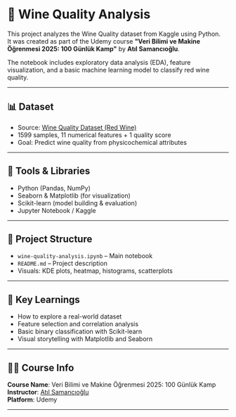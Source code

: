 # 🍷 Wine Quality Analysis

This project analyzes the Wine Quality dataset from Kaggle using Python.  
It was created as part of the Udemy course **"Veri Bilimi ve Makine Öğrenmesi 2025: 100 Günlük Kamp"** by **Atıl Samancıoğlu**.

The notebook includes exploratory data analysis (EDA), feature visualization, and a basic machine learning model to classify red wine quality.

---

## 📊 Dataset

- Source: [Wine Quality Dataset (Red Wine)](https://www.kaggle.com/datasets/uciml/red-wine-quality-cortez-et-al-2009)
- 1599 samples, 11 numerical features + 1 quality score
- Goal: Predict wine quality from physicochemical attributes

---

## 🔧 Tools & Libraries

- Python (Pandas, NumPy)
- Seaborn & Matplotlib (for visualization)
- Scikit-learn (model building & evaluation)
- Jupyter Notebook / Kaggle

---

## 📁 Project Structure

- `wine-quality-analysis.ipynb` – Main notebook
- `README.md` – Project description
- Visuals: KDE plots, heatmap, histograms, scatterplots


---

## 🎯 Key Learnings

- How to explore a real-world dataset
- Feature selection and correlation analysis
- Basic binary classification with Scikit-learn
- Visual storytelling with Matplotlib and Seaborn

---

## 👨‍🏫 Course Info

**Course Name**: Veri Bilimi ve Makine Öğrenmesi 2025: 100 Günlük Kamp  
**Instructor**: [Atıl Samancıoğlu](https://www.udemy.com/user/atil-samancioglu/)  
**Platform**: Udemy

---


